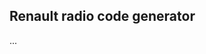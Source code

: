 ## Renault radio code generator

...


<div id="app"></div>
<div id="code"></div>

<script type="text/javascript" src="main.js" />
<script type="text/javascript" src="test.js" />
